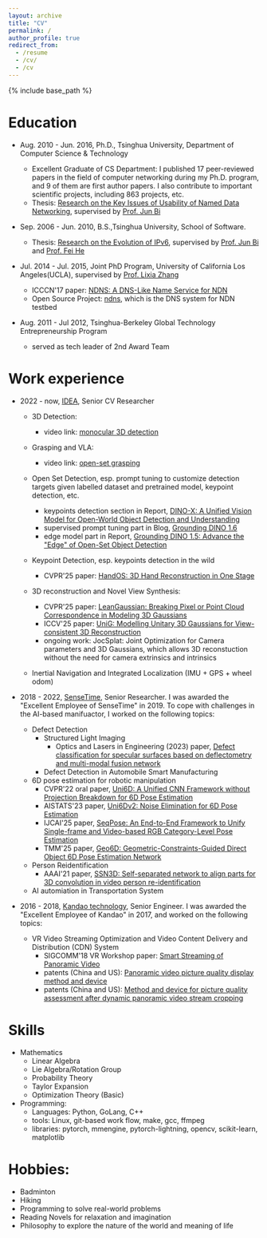 ```yaml
---
layout: archive
title: "CV"
permalink: /
author_profile: true
redirect_from:
  - /resume
  - /cv/
  - /cv
---
```


{% include base_path %}

Education
======
<!-- * Jun. 2019 - Jun. 2021, Joint Postdoc of Sensetime and Shenzhen Institutes of Advanced Technology, CAS. Cooperative mentor: [Prof. Yu Qiao](http://people.ucas.edu.cn/~qiao) and [Dr. Junjie Yan](https://yan-junjie.github.io/)
  * AAAI'21 paper, [SSN3D: Self-separated network to align parts for 3D convolution in video person re-identification](https://ojs.aaai.org/index.php/AAAI/article/view/16262)
  * Report, [A Study on the Optimization of Video Person Re-Identification](https://github.com/shockjiang/public-data/blob/main/doc/video-reid_postdoc_ppt.pdf) -->

* Aug. 2010 - Jun. 2016, Ph.D., Tsinghua University, Department of Computer Science & Technology
  - Excellent Graduate of CS Department: I published 17 peer-reviewed papers in the field of computer networking during my Ph.D. program, and 9 of them are first author papers. I also contribute to important scientific projects, including 863 projects, etc.
  - Thesis: [Research on the Key Issues of Usability of Named Data Networking](https://github.com/shockjiang/public-data/blob/main/doc/ndn-usability_phd.pdf), supervised by [Prof. Jun Bi](https://scholar.google.com/citations?user=9c8plF0AAAAJ&hl=en)

* Sep. 2006 - Jun. 2010, B.S.,Tsinghua University, School of Software.
  - Thesis: [Research on the Evolution of IPv6](https://github.com/shockjiang/public-data/blob/main/doc/ipv6-evolution_bachelor.pdf), supervised by [Prof. Jun Bi](http://netarchlab.tsinghua.edu.cn/~junbi/) and [Prof. Fei He](https://www.thss.tsinghua.edu.cn/info/1057/1237.htm)

* Jul. 2014 - Jul. 2015, Joint PhD Program, University of California Los Angeles(UCLA),  supervised by [Prof. Lixia Zhang](http://cs.ucla.edu/~lixia/)
  - ICCCN'17 paper: [NDNS: A DNS-Like Name Service for NDN](https://irl.cs.ucla.edu/data/files/papers/2017-icccn-ndns.pdf)
  - Open Source Project: [ndns](https://github.com/named-data/ndns), which is the DNS system for NDN testbed

* Aug. 2011 - Jul 2012, Tsinghua-Berkeley Global Technology Entrepreneurship Program
  * served as tech leader of 2nd Award Team


Work experience
======
* 2022 - now, [IDEA](https://www.idea.edu.cn/research/cvr.html), Senior CV Researcher
  * 3D Detection:
    * video link: [monocular 3D detection](https://www.bilibili.com/video/BV1cS37zAELN/)
  * Grasping and VLA:
    * video link: [open-set grasping](https://www.bilibili.com/video/BV1JD37zaErk/)
  * Open Set Detection, esp. prompt tuning to customize detection targets given labelled dataset and pretrained model, keypoint detection, etc.
    * keypoints detection section in Report, [DINO-X: A Unified Vision Model for Open-World Object Detection and Understanding](https://arxiv.org/abs/2411.14347)
    * supervised prompt tuning part in Blog, [Grounding DINO 1.6](https://deepdataspace.com/blog/6)
    * edge model part in Report, [Grounding DINO 1.5: Advance the "Edge" of Open-Set Object Detection](https://arxiv.org/abs/2405.10300)
  * Keypoint Detection, esp. keypoints detection in the wild
    * CVPR'25 paper: [HandOS: 3D Hand Reconstruction in One Stage](https://idea-research.github.io/HandOSweb/)

  * 3D reconstruction and Novel View Synthesis:
    * CVPR'25 paper: [LeanGaussian: Breaking Pixel or Point Cloud Correspondence in Modeling 3D Gaussians](https://kenkunliu.github.io/DIG3D/)
    * ICCV'25 paper: [UniG: Modelling Unitary 3D Gaussians for View-consistent 3D Reconstruction](https://kenkunliu.github.io/UniG/)
    * ongoing work: JocSplat:  Joint Optimization for Camera parameters and 3D Gaussians, which allows 3D reconstuction without the need for camera extrinsics and intrinsics
  * Inertial Navigation and Integrated Localization (IMU + GPS + wheel odom)

* 2018 - 2022, [SenseTime](https://www.sensetime.com/), Senior Researcher. I was awarded the "Excellent Employee of SenseTime" in 2019. To cope with challenges in the AI-based manifuactor, I worked on the following topics:
  * Defect Detection
    * Structured Light Imaging
      * Optics and Lasers in Engineering (2023) paper, [Defect classification for specular surfaces based on deflectometry and multi-modal fusion network](https://www.sciencedirect.com/science/article/pii/S0143816623000179)
    * Defect Detection in Automobile Smart Manufacturing
  * 6D pose estimation for robotic manipulation
    * CVPR'22 oral paper, [Uni6D: A Unified CNN Framework without Projection Breakdown for 6D Pose Estimation](https://arxiv.org/abs/2203.14531)
    * AISTATS'23 paper, [Uni6Dv2: Noise Elimination for 6D Pose Estimation](https://arxiv.org/abs/2208.06416)
    * IJCAI'25 paper, [SeqPose: An End-to-End Framework to Unify Single-frame and Video-based RGB Category-Level Pose Estimation](../files/paper-4424-ijcai25-CR-rev2.pdf)
    * TMM'25 paper, [Geo6D: Geometric-Constraints-Guided Direct Object 6D Pose Estimation Network](https://github.com/Jianqiuer/Geo6D)
  * Person Reidentification
    *  AAAI'21 paper, [SSN3D: Self-separated network to align parts for 3D convolution in video person re-identification](https://ojs.aaai.org/index.php/AAAI/article/view/16262)
  * AI automiation in Transportation System
* 2016 - 2018, [Kandao technology](https://www.kandaovr.com/), Senior Engineer. I was awarded the "Excellent Employee of Kandao" in 2017, and worked on the following topics:
  * VR Video Streaming Optimization and Video Content Delivery and Distribution (CDN) System
    * SIGCOMM'18 VR Workshop paper: [Smart Streaming of Panoramic Video](https://dl.acm.org/doi/pdf/10.1145/3229625.3229628)
    * patents (China and US): [Panoramic video picture quality display method and device](../files/US11533469B2.pdf)
    * patents (China and US): [Method and device for picture quality assessment after dynamic panoramic video stream cropping](../files/US11438651B2.pdf)

Skills
======
* Mathematics
  * Linear Algebra
  * Lie Algebra/Rotation Group
  * Probability Theory
  * Taylor Expansion
  * Optimization Theory (Basic)
* Programming:
  * Languages: Python, GoLang, C++
  * tools: Linux, git-based work flow, make, gcc, ffmpeg
  * libraries: pytorch, mmengine, pytorch-lightning, opencv, scikit-learn, matplotlib

Hobbies:
=======
* Badminton
* Hiking
* Programming to solve real-world problems
* Reading Novels for relaxation and imagination
* Philosophy to explore the nature of the world and meaning of life